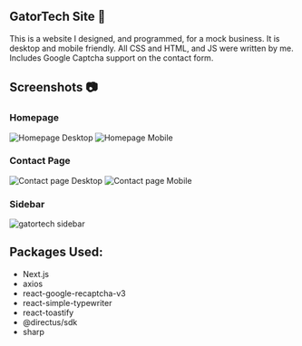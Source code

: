 ## GatorTech Site 🐊
This is a website I designed, and programmed, for a mock business.
It is desktop and mobile friendly.
All CSS and HTML, and JS were written by me.
Includes Google Captcha support on the contact form.

## Screenshots 📷
### Homepage
![Homepage Desktop](https://github.com/user-attachments/assets/5b4e2feb-5022-487d-b0ab-7763f0db4e37)
![Homepage Mobile](https://github.com/user-attachments/assets/9f92ac56-a94f-4e66-bdc4-67c5ce023ba0)

### Contact Page
![Contact page Desktop](https://github.com/user-attachments/assets/b30a9508-e8bb-40f3-a68e-9720445f601d)
![Contact page Mobile](https://github.com/user-attachments/assets/4603e999-25a9-4609-9006-d9f8876822cc)

### Sidebar
![gatortech sidebar](https://github.com/user-attachments/assets/114b8e78-1e21-49d7-9ac9-18edfacf03dc)


## Packages Used:
- Next.js
- axios
- react-google-recaptcha-v3
- react-simple-typewriter
- react-toastify
- @directus/sdk
- sharp
